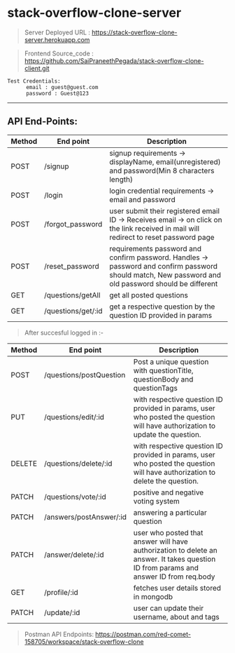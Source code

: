 # stack-overflow-clone-server

> Server Deployed URL : https://stack-overflow-clone-server.herokuapp.com

> Frontend Source_code : https://github.com/SaiPraneethPegada/stack-overflow-clone-client.git

    Test Credentials: 
          email : guest@guest.com
          password : Guest@123


----

## API End-Points:

| Method | End point | Description |
| ---- | ---- | ---- |
| POST | /signup | signup requirements -> displayName, email(unregistered) and password(Min 8 characters length) |
| POST | /login | login credential requirements -> email and password |
| POST | /forgot_password | user submit their registered email ID -> Receives email -> on click on the link received in mail will redirect to reset password page  |
| POST | /reset_password | requirements password and confirm password. Handles -> password and confirm password should match, New password and old password should be different |
| GET | /questions/getAll | get all posted questions |
| GET | /questions/get/:id | get a respective question by the question ID provided in params |

> After succesful logged in :-

| Method | End point | Description |
| ---- | ---- | ---- |
| POST | /questions/postQuestion | Post a unique question with questionTitle, questionBody and questionTags |
| PUT | /questions/edit/:id | with respective question ID provided in params, user who posted the question will have authorization to update the question. |
| DELETE | /questions/delete/:id | with respective question ID provided in params, user who posted the question will have authorization to delete the question. |
| PATCH | /questions/vote/:id | positive and negative voting system |
| PATCH | /answers/postAnswer/:id | answering a particular question |
| PATCH | /answer/delete/:id | user who posted that answer will have authorization to delete an answer. It takes question ID from params and answer ID from req.body |
| GET | /profile/:id | fetches user details stored in mongodb |
| PATCH | /update/:id | user can update their username, about and tags |

> Postman API Endpoints: https://postman.com/red-comet-158705/workspace/stack-overflow-clone
